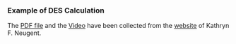 ### Example of DES Calculation 

The [PDF file](https://kathrynneugent.com/assets/pdf/DESwalkthrough.pdf) and the [Video](https://www.youtube.com/watch?v=Vcld7CMAnNs) have been collected  from the [website](https://kathrynneugent.com/compSci/) of Kathryn F. Neugent. 

